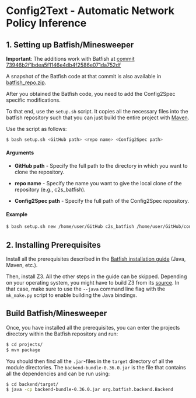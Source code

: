 # Config2Text - Automatic Network Policy Inference

## 1. Setting up Batfish/Minesweeper

__Important__: The additions work with Batfish at [commit 73946b2f1bdea5f1146e4db4f2586e071da752df](https://github.com/batfish/batfish/tree/73946b2f1bdea5f1146e4db4f2586e071da752df)

A snapshot of the Batfish code at that commit is also available in
[batfish_repo.zip](batfish_repo.zip).

After you obtained the Batfish code, you need to add the Config2Spec
specific modifications.

To that end, use the `setup.sh` script. It copies all the necessary
files into the batfish repository such that you can just build the
entire project with [Maven](https://maven.apache.org/).

Use the script as follows:

```bash
$ bash setup.sh <GitHub path> <repo name> <Config2Spec path>
```

#### Arguments

* __GitHub path__ - Specify the full path to the directory in which you
want to clone the repository.

* __repo name__ - Specify the name you want to give the local clone of
the repository (e.g., c2s_batfish).

* __Config2Spec path__ - Specify the full path of the Config2Spec repository.

#### Example

```bash
$ bash setup.sh new /home/user/GitHub c2s_batfish /home/user/GitHub/config2spec
```

## 2. Installing Prerequisites

Install all the prerequisites described in the
[Batfish installation guide](https://github.com/batfish/batfish/wiki/Building-and-running-Batfish-service)
(Java, Maven, etc.).

Then, install Z3. All the other steps in the guide can be skipped.
Depending on your operating system, you might have to build Z3 from its
[source](https://github.com/Z3Prover/z3).
In that case, make sure to use the `--java` command line flag with the
`mk_make.py` script to enable building the Java bindings.

## Build Batfish/Minesweeper

Once, you have installed all the prerequisites, you can
enter the projects directory within the Batfish repository and run:

```bash
$ cd projects/
$ mvn package
```

You should then find all the `.jar`-files in the `target` directory of
all the module directories. The `backend-bundle-0.36.0.jar` is the file
that contains all the dependencies and can be run using:

```bash
$ cd backend/target/
$ java -cp backend-bundle-0.36.0.jar org.batfish.backend.Backend
```
